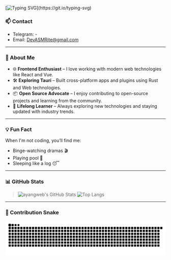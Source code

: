[![Typing SVG](https://readme-typing-svg.demolab.com?font=Fira+Code&pause=1000&vCenter=true&width=435&lines=Hey%F0%9F%91%8B%2C+I'm+DevASMRite.;A+Front-End+Developer.;An+Open+Source+Contributor.)](https://git.io/typing-svg)


### 📫 Contact

- Telegram: -
- Email: DevASMRite@gmail.com

---

### 🚀 About Me

- 🌐 **Frontend Enthusiast** – I love working with modern web technologies like React and Vue.
- 🛠️ **Exploring Tauri** – Built cross-platform apps and plugins using Rust and Web technologies.
- 📦 **Open Source Advocate** – I enjoy contributing to open-source projects and learning from the community.
- 🎯 **Lifelong Learner** – Always exploring new technologies and staying updated with industry trends.

---


### 💡 Fun Fact

When I'm not coding, you’ll find me:
- Binge-watching dramas 🎬  
- Playing pool 🎱  
- Sleeping like a log 😴  

---

### 📊 GitHub Stats

> ![ayangweb's GitHub Stats](https://github-readme-stats.vercel.app/api?username=DevASMRite&theme=onedark&show_icons=true&hide_title=true)   ![Top Langs](https://github-readme-stats.vercel.app/api/top-langs/?username=DevASMRite&theme=onedark&layout=compact)

---

### 🐍 Contribution Snake

<picture>
  <source media="(prefers-color-scheme: dark)" srcset="https://raw.githubusercontent.com/DevASMRite/DevASMRite/main/assets/github-contribution-grid-snake-dark.svg">
  <source media="(prefers-color-scheme: light)" srcset="https://raw.githubusercontent.com/DevASMRite/DevASMRite/main/assets/github-contribution-grid-snake.svg">
  <img alt="github contribution grid snake animation" src="https://raw.githubusercontent.com/DevASMRite/DevASMRite/main/assets/github-contribution-grid-snake.svg">
</picture>
